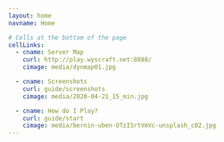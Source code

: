 ```yaml
---
layout: home
navname: Home

# Cells at the bottom of the page
cellLinks:
  - cname: Server Map
    curl: http://play.wyscraft.net:8888/
    cimage: media/dynmap01.jpg

  - cname: Screenshots
    curl: guide/screenshots
    cimage: media/2020-04-21_15_min.jpg

  - cname: How do I Play?
    curl: guide/start
    cimage: media/bernin-uben-OTzISrtVmVc-unsplash_c02.jpg
---
```

